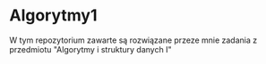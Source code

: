 # Algorytmy1

W tym repozytorium zawarte są rozwiązane przeze mnie zadania z przedmiotu "Algorytmy i struktury danych I"
